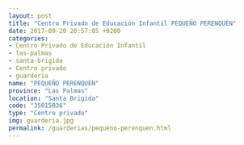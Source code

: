 ```yaml
---
layout: post
title: "Centro Privado de Educación Infantil PEQUEÑO PERENQUÉN"
date: 2017-09-20 20:57:05 +0200
categories:
- Centro Privado de Educación Infantil
- las-palmas
- santa-brigida
- Centro privado
- guarderia
name: "PEQUEÑO PERENQUÉN"
province: "Las Palmas"
location: "Santa Brigida"
code: "35015036"
type: "Centro privado"
img: guarderia.jpg
permalink: /guarderias/pequeno-perenquen.html
---
```

